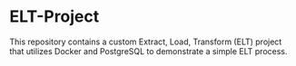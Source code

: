 # ELT-Project
This repository contains a custom Extract, Load, Transform (ELT) project that utilizes Docker and PostgreSQL to demonstrate a simple ELT process.
